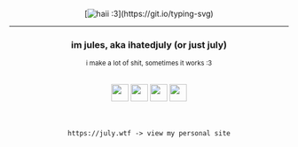 <div align="center">
  
[![haii :3](https://readme-typing-svg.herokuapp.com?font=Montserrat&size=35&pause=100&color=F74CD7&center=true&vCenter=true&width=435&lines=✩%20jules!)](https://git.io/typing-svg)

---

### im jules, aka ihatedjuly (or just july)
<sub>i make a lot of shit, sometimes it works :3</sub>

<br>
<img src="https://anlucas.neocities.org/made_with_windows.gif" height="31" > <img src="https://anlucas.neocities.org/rararchiverlogo.gif" height="31" > <img src="https://88x31.kate.pet/source-poweredby-orange.png" height="31" > <img src="https://88x31.kate.pet/flag-trans.png" height="31"/></a> <br> <br> <br>

```
https://july.wtf -> view my personal site
```
&zwnj; 
&zwnj; 
